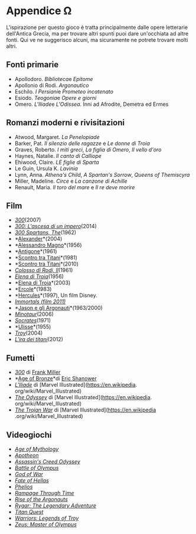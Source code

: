 # Appendice Ω

L'ispirazione per questo gioco è tratta principalmente dalle opere letterarie dell'Antica Grecia, ma per trovare altri spunti puoi dare un'occhiata ad altre fonti. Qui ve ne suggerisco alcuni, ma sicuramente ne potrete trovare molti altri.

## Fonti primarie
- Apollodoro. *Biblioteca*e *Epitome*
- Apollonio di Rodi. *Argonautico*
- Eschilo. *I Persiani*e *Prometeo incatenato*
- Esiodo. *Teogonia*e *Opere e giorni*
- Omero. *L'Iliade*e *L'Odissea*. Inni ad Afrodite, Demetra ed Ermes

## Romanzi moderni e rivisitazioni
- Atwood, Margaret. *La Penelopiade*
- Barker, Pat. *Il silenzio delle ragazze* e *Le donne di Troia*
- Graves, Roberto. *I miti greci*, *La figlia di Omero*, *Il vello d'oro*
- Haynes, Natalie. *Il canto di Calliope*
- Ehiwood, Claire. *LE figlie di Sparta*
- Le Guin, Ursula K. *Lavinia*
- Lynn, Anna. *Athena's Child*, *A Spartan's Sorrow*, *Queens of Themiscyra*
- Miller, Madeline. *Circe* e *La canzone di Achille*
- Renault, Maria. *Il toro del mare* e *Il re deve morire*

## Film

- *[300](https://en.wikipedia.org/wiki/300_(film))*(2007)
- *[300: L'ascesa di un impero](https://en.wikipedia.org/wiki/300:_Rise_of_an_Empire)*(2014)
- *[300 Spartans, The](https://en.wikipedia.org/wiki/The_300_Spartans)*(1962)
- *[Alexander](https://en.wikipedia.org/wiki/Alexander_(2004_movie))*(2004)
- *[Alessandro Magno](https://en.wikipedia.org/wiki/Alexander_the_Great_(1956_movie))*(1956)
- *[Antigone](https://en.wikipedia.org/wiki/Antigone_(1961_movie))*(1961)
- *[Scontro tra Titani](https://en.wikipedia.org/wiki/Clash_of_the_Titans_(1981_movie))*(1981)
- *[Scontro tra Titani](https://en.wikipedia.org/wiki/Clash_of_the_Titans_(2010_movie))*(2010)
- *[Colosso di Rodi, Il](https://en.wikipedia.org/wiki/The_Colossus_of_Rhodes_(film))*(1961)
- *[Elena di Troia](https://en.wikipedia.org/wiki/Helen_of_Troy_(film))*(1956)
- *[Elena di Troia](https://en.wikipedia.org/wiki/Helen_of_Troy_(TV_miniseries))*(2003)
- *[Ercole](https://en.wikipedia.org/wiki/Hercules_(1983_movie))*(1983)
- *[Hercules](https://en.wikipedia.org/wiki/Hercules_(1997_film))*(1997), Un film Disney.
- *[Immortals (film 2011)](https://en.wikipedia.org/wiki/Immortals_(2011_movie))*
- *[Jason e gli Argonauti](https://en.wikipedia.org/wiki/Jason_and_the_Argonauts_(1963_movie))*(1963/2000)
- *[Minotaur](https://en.wikipedia.org/wiki/Minotaur_(film))*(2006)
- *[Socrates](https://en.wikipedia.org/wiki/Socrates_(film))*(1971)
- *[Ulisse](https://en.wikipedia.org/wiki/Ulisse_(1955_movie))*(1955)
- *[Troy](https://en.wikipedia.org/wiki/Troy_(film))*(2004)
- *[L'ira dei titani](https://en.wikipedia.org/wiki/Wrath_of_the_Titans)*(2012)

## Fumetti

- *[300](https://en.wikipedia.org/wiki/300_(comics))* di [Frank Miller](https://en.wikipedia.org/wiki/Frank_Miller_(comics))
- *[Age of Bronze](https://en.wikipedia.org/wiki/Age_of_Bronze_(comics))*di [Eric Shanower](https://en.wikipedia.org/wiki/Eric_Shanower)
- *[L'Iliade](https://en.wikipedia.org/w/index.php?title=The_Iliad_(comics)&action=edit&redlink=1)* di [Marvel Illustrated](https://en.wikipedia. org/wiki/Marvel_Illustrated)
- *[The Odyssey](https://en.wikipedia.org/w/index.php?title=The_Odyssey_(comics)&action=edit&redlink=1)* di [Marvel Illustrated](https://en.wikipedia. org/wiki/Marvel_Illustrated)
- *[The Trojan War](https://en.wikipedia.org/w/index.php?title=The_Trojan_War_(comics)&action=edit&redlink=1)* di [Marvel Illustrated](https://en.wikipedia .org/wiki/Marvel_Illustrated)

## Videogiochi

- *[Age of Mythology](https://en.wikipedia.org/wiki/Age_of_Mythology)*
- *[Apotheon](https://en.wikipedia.org/wiki/Apotheon)*
- *[Assassin's Creed Odyssey](https://en.wikipedia.org/wiki/Assassin's_Creed_Odyssey)*
- *[Battle of Olympus](https://en.wikipedia.org/wiki/Battle_of_Olympus)*
- *[God of War](https://en.wikipedia.org/wiki/God_of_War_(2005_video_game))*
- *[Fate of Hellas](https://en.wikipedia.org/wiki/Fate_of_Hellas)*
- *[Phelios](https://en.wikipedia.org/wiki/Phelios)*
- *[Rampage Through Time](https://en.wikipedia.org/wiki/Rampage_Through_Time)*
- *[Rise of the Argonauts](https://en.wikipedia.org/wiki/Rise_of_the_Argonauts)*
- *[Rygar: The Legendary Adventure](https://en.wikipedia.org/wiki/Rygar:_The_Legendary_Adventure)*
- *[Titan Quest](https://en.wikipedia.org/wiki/Titan_Quest)*
- *[Warriors: Legends of Troy](https://en.wikipedia.org/wiki/Warriors:_Legends_of_Troy)*
- *[Zeus: Master of Olympus](https://en.wikipedia.org/wiki/Zeus:_Master_of_Olympus)*